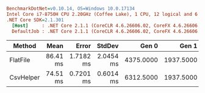 ``` ini

BenchmarkDotNet=v0.10.14, OS=Windows 10.0.17134
Intel Core i7-8750H CPU 2.20GHz (Coffee Lake), 1 CPU, 12 logical and 6 physical cores
.NET Core SDK=2.1.301
  [Host]     : .NET Core 2.1.1 (CoreCLR 4.6.26606.02, CoreFX 4.6.26606.05), 64bit RyuJIT
  DefaultJob : .NET Core 2.1.1 (CoreCLR 4.6.26606.02, CoreFX 4.6.26606.05), 64bit RyuJIT


```
|    Method |     Mean |     Error |    StdDev |     Gen 0 |     Gen 1 |    Gen 2 | Allocated |
|---------- |---------:|----------:|----------:|----------:|----------:|---------:|----------:|
|  FlatFile | 86.41 ms | 1.7182 ms | 2.0454 ms | 4375.0000 | 1937.5000 | 937.5000 |  21.94 MB |
| CsvHelper | 74.51 ms | 0.7201 ms | 0.6014 ms | 6312.5000 | 1937.5000 | 937.5000 |  33.63 MB |
